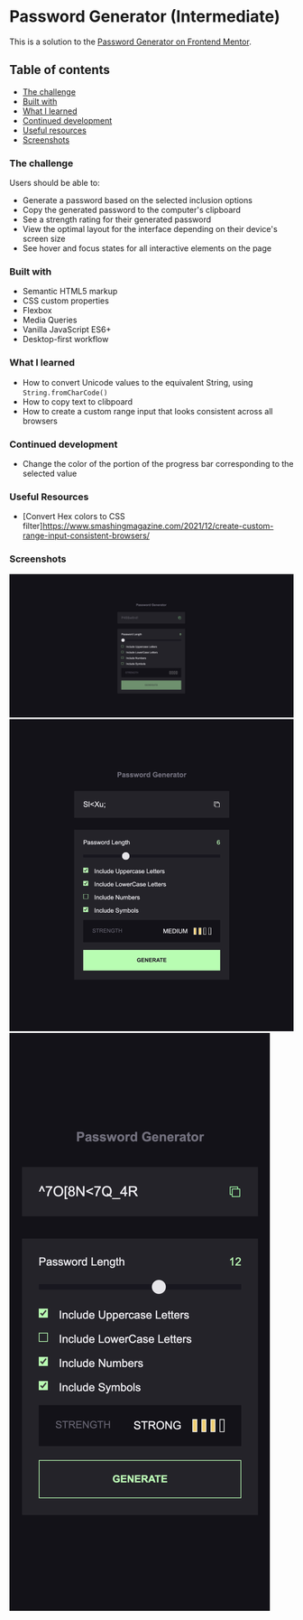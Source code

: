 # Password Generator (Intermediate)

This is a solution to the [Password Generator on Frontend Mentor](https://www.frontendmentor.io/challenges/password-generator-app-Mr8CLycqjh). 

## Table of contents
- [The challenge](#the-challenge)
- [Built with](#built-with)
- [What I learned](#what-i-learned)
- [Continued development](#continued-development)
- [Useful resources](#useful-resources)
- [Screenshots](#screenshots)

### The challenge

Users should be able to:

- Generate a password based on the selected inclusion options
- Copy the generated password to the computer's clipboard
- See a strength rating for their generated password
- View the optimal layout for the interface depending on their device's screen size
- See hover and focus states for all interactive elements on the page

### Built with

- Semantic HTML5 markup
- CSS custom properties
- Flexbox
- Media Queries
- Vanilla JavaScript ES6+
- Desktop-first workflow

### What I learned

- How to convert Unicode values to the equivalent String, using ```String.fromCharCode() ```
- How to copy text to clibpoard
- How to create a custom range input that looks consistent across all browsers

### Continued development

- Change the color of the portion of the progress bar corresponding to the selected value

### Useful Resources

- [Convert Hex colors to CSS filter]https://www.smashingmagazine.com/2021/12/create-custom-range-input-consistent-browsers/

### Screenshots

![](screenshots/screenshot-desktop-view.png)
![](screenshots/screenshot-tablet-view-active-states.png)
![](screenshots/screenshot-mobile-view-active-states.png)
